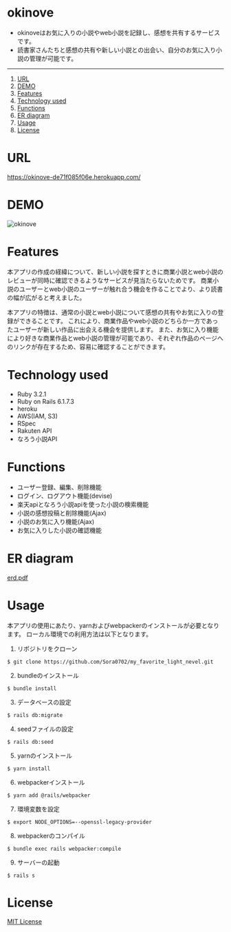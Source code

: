 # okinove

* okinoveはお気に入りの小説やweb小説を記録し、感想を共有するサービスです。
* 読書家さんたちと感想の共有や新しい小説との出会い、自分のお気に入り小説の管理が可能です。

***

1. [URL](https://github.com/Sora0702/my_favorite_light_nevel/blob/main/README.md#url)
2. [DEMO](https://github.com/Sora0702/my_favorite_light_nevel/blob/main/README.md#demo)
3. [Features](https://github.com/Sora0702/my_favorite_light_nevel/blob/main/README.md#features)
4. [Technology used](https://github.com/Sora0702/my_favorite_light_nevel/blob/main/README.md#technology-used)
5. [Functions](https://github.com/Sora0702/my_favorite_light_nevel/blob/main/README.md#functions)
6. [ER diagram](https://github.com/Sora0702/my_favorite_light_nevel/blob/main/README.md#er-diagram)
7. [Usage](https://github.com/Sora0702/my_favorite_light_nevel/blob/main/README.md#usage)
8. [License](https://github.com/Sora0702/my_favorite_light_nevel/blob/main/README.md#license)

# URL
https://okinove-de71f085f06e.herokuapp.com/

# DEMO

![okinove](https://github.com/Sora0702/my_favorite_light_nevel/assets/124307131/62de158d-cd52-443b-bd90-fdb253a07e53)

# Features

本アプリの作成の経緯について、新しい小説を探すときに商業小説とweb小説のレビューが同時に確認できるようなサービスが見当たらないためです。
商業小説のユーザーとweb小説のユーザーが触れ合う機会を作ることでより、より読書の幅が広がると考えました。

本アプリの特徴は、通常の小説とweb小説について感想の共有やお気に入りの登録ができることです。
これにより、商業作品やweb小説のどちらか一方であったユーザーが新しい作品に出会える機会を提供します。
また、お気に入り機能により好きな商業作品とweb小説の管理が可能であり、それぞれ作品のページへのリンクが存在するため、容易に確認することができます。

# Technology used

* Ruby 3.2.1
* Ruby on Rails 6.1.7.3
* heroku
* AWS(IAM, S3)
* RSpec
* Rakuten API
* なろう小説API

# Functions

* ユーザー登録、編集、削除機能
* ログイン、ログアウト機能(devise)
* 楽天apiとなろう小説apiを使った小説の検索機能
* 小説の感想投稿と削除機能(Ajax)
* 小説のお気に入り機能(Ajax)
* お気に入りした小説の確認機能

# ER diagram
[erd.pdf](https://github.com/Sora0702/my_favorite_light_nevel/files/12838991/erd.pdf)

# Usage

本アプリの使用にあたり、yarnおよびwebpackerのインストールが必要となります。
ローカル環境での利用方法は以下となります。

1. リポジトリをクローン
```
$ git clone https://github.com/Sora0702/my_favorite_light_nevel.git
```
2. bundleのインストール
```
$ bundle install
```
3. データベースの設定
```
$ rails db:migrate
```
4. seedファイルの設定
```
$ rails db:seed
```
5. yarnのインストール
```
$ yarn install
```
6. webpackerインストール
```
$ yarn add @rails/webpacker
```
7. 環境変数を設定
```
$ export NODE_OPTIONS=--openssl-legacy-provider
```
8. webpackerのコンパイル
```
$ bundle exec rails webpacker:compile
```
9. サーバーの起動
```
$ rails s
```

# License

[MIT License](https://opensource.org/license/mit/)
